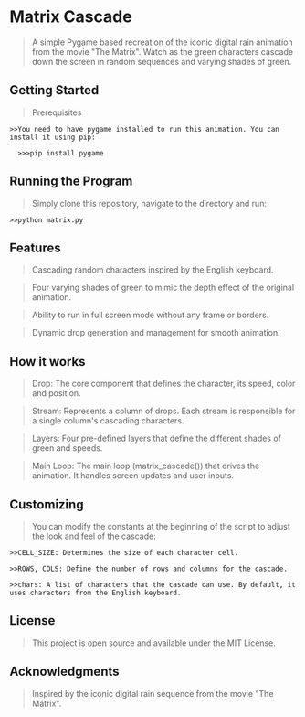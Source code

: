 # Matrix Cascade

  > A simple Pygame based recreation of the iconic digital rain animation from the movie "The Matrix". Watch as the green characters cascade down the screen in random sequences and varying shades of green.

## Getting Started

  > Prerequisites

    >>You need to have pygame installed to run this animation. You can install it using pip:

      >>>pip install pygame

## Running the Program

  > Simply clone this repository, navigate to the directory and run:

    >>python matrix.py

## Features

  > Cascading random characters inspired by the English keyboard.

  > Four varying shades of green to mimic the depth effect of the original animation.

  > Ability to run in full screen mode without any frame or borders.

  > Dynamic drop generation and management for smooth animation.

## How it works

  > Drop: The core component that defines the character, its speed, color and position.

  > Stream: Represents a column of drops. Each stream is responsible for a single column's cascading characters.

  > Layers: Four pre-defined layers that define the different shades of green and speeds.

  > Main Loop: The main loop (matrix_cascade()) that drives the animation. It handles screen updates and user inputs.

## Customizing

  > You can modify the constants at the beginning of the script to adjust the look and feel of the cascade:

    >>CELL_SIZE: Determines the size of each character cell.

    >>ROWS, COLS: Define the number of rows and columns for the cascade.

    >>chars: A list of characters that the cascade can use. By default, it uses characters from the English keyboard.

## License

  > This project is open source and available under the MIT License.

## Acknowledgments

  > Inspired by the iconic digital rain sequence from the movie "The Matrix".
